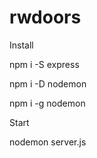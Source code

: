 # rwdoors

Install 


npm i -S express

npm i -D nodemon

npm i -g nodemon


Start


nodemon server.js
